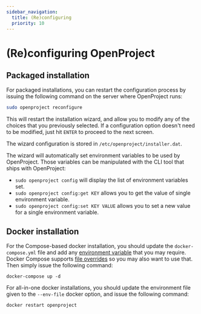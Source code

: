 ```yaml
---
sidebar_navigation:
  title: (Re)configuring
  priority: 10
---
```


# (Re)configuring OpenProject

## Packaged installation

For packaged installations, you can restart the configuration process by issuing the following command on the server where OpenProject runs:

```bash
sudo openproject reconfigure
```

This will restart the installation wizard, and allow you to modify any of the choices that you previously selected. If a configuration option doesn't need to be modified, just hit `ENTER` to proceed to the next screen.

The wizard configuration is stored in `/etc/openproject/installer.dat`.

The wizard will automatically set environment variables to be used by OpenProject. Those variables can be manipulated with the CLI tool that ships with OpenProject:

* `sudo openproject config` will display the list of environment variables set.
* `sudo openproject config:get KEY` allows you to get the value of single environment variable.
* `sudo openproject config:set KEY VALUE` allows you to set a new value for a single environment variable.

## Docker installation

For the Compose-based docker installation, you should update the `docker-compose.yml` file and add any [environment variable](../../configuration/environment) that you may require. Docker Compose supports [file overrides](https://docs.docker.com/compose/extends/) so you may also want to use that. Then simply issue the following command:

```
docker-compose up -d
```

For all-in-one docker installations, you should update the environment file given to the `--env-file` docker option, and issue the following command:

```bash
docker restart openproject
```
